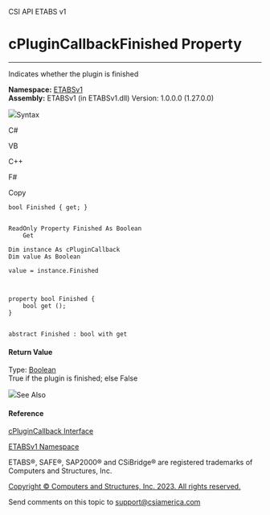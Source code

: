 ﻿

CSI API ETABS v1

# cPluginCallbackFinished Property  
  
---  
  
Indicates whether the plugin is finished

**Namespace:** [ETABSv1](2780f1b8-2033-5289-2298-1cdb2a7508d9.htm)  
**Assembly:** ETABSv1 (in ETABSv1.dll) Version: 1.0.0.0 (1.27.0.0)

![](../icons/SectionExpanded.png)Syntax

C#

VB

C++

F#

Copy

    
    
    bool Finished { get; }
    
    
    ReadOnly Property Finished As Boolean
    	Get
    
    Dim instance As cPluginCallback
    Dim value As Boolean
    
    value = instance.Finished
    
    
    
    property bool Finished {
    	bool get ();
    }
    
    
    abstract Finished : bool with get
    

#### Return Value

Type: [Boolean](https://docs.microsoft.com/dotnet/api/system.boolean)  
True if the plugin is finished; else False

![](../icons/SectionExpanded.png)See Also

#### Reference

[cPluginCallback Interface](1cc5a33a-c4aa-da01-b5a4-b465828ffe46.htm)

[ETABSv1 Namespace](2780f1b8-2033-5289-2298-1cdb2a7508d9.htm)

ETABS®, SAFE®, SAP2000® and CSiBridge® are registered trademarks of Computers
and Structures, Inc.  

[Copyright © Computers and Structures, Inc. 2023. All rights
reserved.](http://www.csiamerica.com)

Send comments on this topic to
[support@csiamerica.com](mailto:support%40csiamerica.com?Subject=CSI%20API%20ETABS%20v1)

